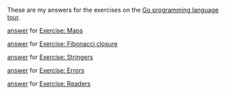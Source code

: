 These are my answers for the exercises on the [Go programming language tour](http://tour.golang.org/).

[answer](exercise/maps.go) for [Exercise: Maps](http://tour.golang.org/moretypes/19)

[answer](exercise/fibonacci.go) for [Exercise: Fibonacci closure](http://tour.golang.org/moretypes/22)

[answer](exercise/stringers.go) for [Exercise: Stringers](http://tour.golang.org/methods/7)

[answer](exercise/errors.go) for [Exercise: Errors](http://tour.golang.org/methods/9)

[answer](exercise/readers.go) for [Exercise: Readers](http://tour.golang.org/methods/11)